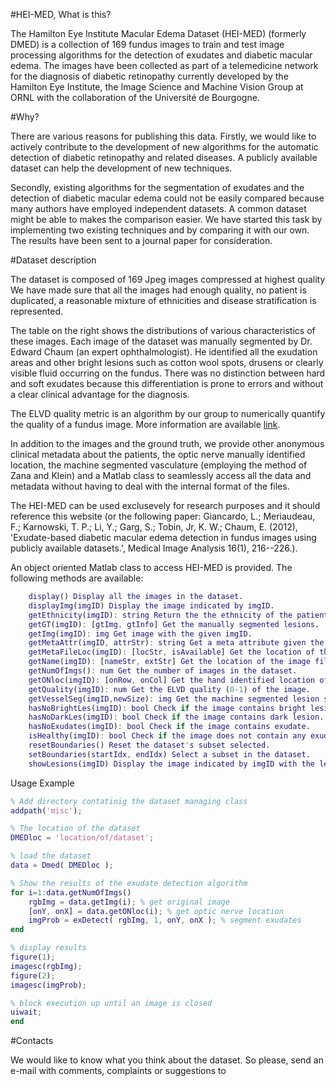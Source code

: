#HEI-MED, What is this?

The Hamilton Eye Institute Macular Edema Dataset (HEI-MED) (formerly DMED) is a collection of 169 fundus images to train and test image processing algorithms for the detection of exudates and diabetic macular edema. The images have been collected as part of a telemedicine network for the diagnosis of diabetic retinopathy currently developed by the Hamilton Eye Institute, the Image Science and Machine Vision Group at ORNL with the collaboration of the Université de Bourgogne.

#Why?

There are various reasons for publishing this data. Firstly, we would like to actively contribute to the development of new algorithms for the automatic detection of diabetic retinopathy and related diseases. A publicly available dataset can help the development of new techniques.

Secondly, existing algorithms for the segmentation of exudates and the detection of diabetic macular edema could not be easily compared because many authors have employed independent datasets. A common dataset might be able to makes the comparison easier. We have started this task by implementing two existing techniques and by comparing it with our own. The results have been sent to a journal paper for consideration.

#Dataset description

The dataset is composed of 169 Jpeg images compressed at highest quality We have made sure that all the images had enough quality, no patient is duplicated, a reasonable mixture of ethnicities and disease stratification is represented.

The table on the right shows the distributions of various characteristics of these images. Each image of the dataset was manually segmented by Dr. Edward Chaum (an expert ophthalmologist). He identified all the exudation areas and other bright lesions such as cotton wool spots, drusens or clearly visible fluid occurring on the fundus. There was no distinction between hard and soft exudates because this differentiation is prone to errors and without a clear clinical advantage for the diagnosis.

The ELVD quality metric is an algorithm by our group to numerically quantify the quality of a fundus image. More information are available [link](https://tel.archives-ouvertes.fr/tel-00692354 "here").

In addition to the images and the ground truth, we provide other anonymous clinical metadata about the patients, the optic nerve manually identified location, the machine segmented vasculature (employing the method of Zana and Klein) and a Matlab class to seamlessly access all the data and metadata without having to deal with the internal format of the files.

The HEI-MED can be used exclusevely for research purposes and it should reference this website (or the following paper: Giancardo, L.; Meriaudeau, F.; Karnowski, T. P.; Li, Y.; Garg, S.; Tobin, Jr, K. W.; Chaum, E. (2012), 'Exudate-based diabetic macular edema detection in fundus images using publicly available datasets.', Medical Image Analysis 16(1), 216--226.).


An object oriented Matlab class to access HEI-MED is provided. The following methods are available:
```matlab
    display() Display all the images in the dataset.
    displayImg(imgID) Display the image indicated by imgID.
    getEthnicity(imgID): string Return the the ethnicity of the patient.
    getGT(imgID): [gtImg, gtInfo] Get the manually segmented lesions.
    getImg(imgID): img Get image with the given imgID.
    getMetaAttr(imgID, attrStr): string Get a meta attribute given the imgID and the attribute name (attrStr).
    getMetaFileLoc(imgID): [locStr, isAvailable] Get the location of the file containing the meta attributes.
    getName(imgID): [nameStr, extStr] Get the location of the image file.
    getNumOfImgs(): num Get the number of images in the dataset.
    getONloc(imgID): [onRow, onCol] Get the hand identified location of the optic nerve.
    getQuality(imgID): num Get the ELVD quality (0-1) of the image.
    getVesselSeg(imgID,newSize): img Get the machine segmented lesion segmentation.
    hasNoBrightLes(imgID): bool Check if the image contains bright lesion.
    hasNoDarkLes(imgID): bool Check if the image contains dark lesion.
    hasNoExudates(imgID): bool Check if the image contains exudate.
    isHealthy(imgID): bool Check if the image does not contain any exudate or microaneurysm.
    resetBoundaries() Reset the dataset's subset selected.
    setBoundaries(startIdx, endIdx) Select a subset in the dataset.
    showLesions(imgID) Display the image indicated by imgID with the lesions.
```

Usage Example
```matlab
% Add directory contatinig the dataset managing class
addpath('misc');

% The location of the dataset
DMEDloc = 'location/of/dataset';

% load the dataset
data = Dmed( DMEDloc );

% Show the results of the exudate detection algorithm
for i=1:data.getNumOfImgs()
    rgbImg = data.getImg(i); % get original image
    [onY, onX] = data.getONloc(i); % get optic nerve location
    imgProb = exDetect( rgbImg, 1, onY, onX ); % segment exudates
end

% display results
figure(1);
imagesc(rgbImg);
figure(2);
imagesc(imgProb);

% block execution up until an image is closed
uiwait;
end
```

#Contacts

We would like to know what you think about the dataset. So please, send an e-mail with comments, complaints or suggestions to